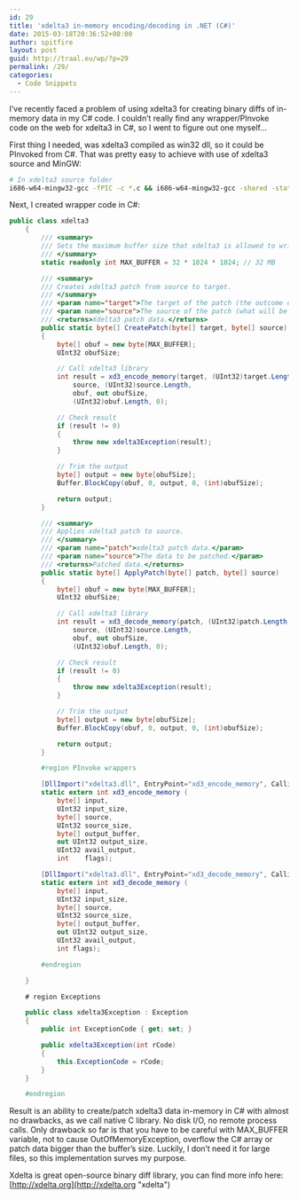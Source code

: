```yaml
---
id: 29
title: 'xdelta3 in-memory encoding/decoding in .NET (C#)'
date: 2015-03-18T20:36:52+00:00
author: spitfire
layout: post
guid: http://traal.eu/wp/?p=29
permalink: /29/
categories:
  - Code Snippets
---
```

I&#8217;ve recently faced a problem of using xdelta3 for creating binary diffs of in-memory data in my C# code. I couldn&#8217;t really find any wrapper/PInvoke code on the web for xdelta3 in C#, so I went to figure out one myself&#8230;

First thing I needed, was xdelta3 compiled as win32 dll, so it could be PInvoked from C#. That was pretty easy to achieve with use of xdelta3 source and MinGW:

```bash
# In xdelta3 source folder
i686-w64-mingw32-gcc -fPIC -c *.c && i686-w64-mingw32-gcc -shared -static-libgcc -Wl,-soname,xdelta3.dll -o xdelta3.dll xdelta3.o
```

Next, I created wrapper code in C#:

```c#
public class xdelta3
    {
        /// <summary>
        /// Sets the maximum buffer size that xdelta3 is allowed to write to.
        /// </summary>
        static readonly int MAX_BUFFER = 32 * 1024 * 1024; // 32 MB

        /// <summary>
        /// Creates xdelta3 patch from source to target.
        /// </summary>
        /// <param name="target">The target of the patch (the outcome of patching).</param>
        /// <param name="source">The source of the patch (what will be patched).</param>
        /// <returns>Xdelta3 patch data.</returns>
        public static byte[] CreatePatch(byte[] target, byte[] source)
        {
            byte[] obuf = new byte[MAX_BUFFER];
            UInt32 obufSize;

            // Call xdelta3 library
            int result = xd3_encode_memory(target, (UInt32)target.Length,
                source, (UInt32)source.Length,
                obuf, out obufSize,
                (UInt32)obuf.Length, 0);

            // Check result
            if (result != 0)
            {
                throw new xdelta3Exception(result);
            }

            // Trim the output
            byte[] output = new byte[obufSize];
            Buffer.BlockCopy(obuf, 0, output, 0, (int)obufSize);

            return output;
        }

        /// <summary>
        /// Applies xdelta3 patch to source.
        /// </summary>
        /// <param name="patch">xdelta3 patch data.</param>
        /// <param name="source">The data to be patched.</param>
        /// <returns>Patched data.</returns>
        public static byte[] ApplyPatch(byte[] patch, byte[] source)
        {
            byte[] obuf = new byte[MAX_BUFFER];
            UInt32 obufSize;

            // Call xdelta3 library
            int result = xd3_decode_memory(patch, (UInt32)patch.Length,
                source, (UInt32)source.Length,
                obuf, out obufSize,
                (UInt32)obuf.Length, 0);

            // Check result
            if (result != 0)
            {
                throw new xdelta3Exception(result);
            }

            // Trim the output
            byte[] output = new byte[obufSize];
            Buffer.BlockCopy(obuf, 0, output, 0, (int)obufSize);

            return output;
        }

        #region PInvoke wrappers

        [DllImport("xdelta3.dll", EntryPoint="xd3_encode_memory", CallingConvention=CallingConvention.Cdecl)]
        static extern int xd3_encode_memory (
            byte[] input,
            UInt32 input_size,
            byte[] source,
            UInt32 source_size,
            byte[] output_buffer,
            out UInt32 output_size,
            UInt32 avail_output,
            int    flags);

        [DllImport("xdelta3.dll", EntryPoint="xd3_decode_memory", CallingConvention=CallingConvention.Cdecl)]
        static extern int xd3_decode_memory (
            byte[] input,
            UInt32 input_size,
            byte[] source,
            UInt32 source_size,
            byte[] output_buffer,
            out UInt32 output_size,
            UInt32 avail_output,
            int flags);

        #endregion

    }

    # region Exceptions

    public class xdelta3Exception : Exception
    {
        public int ExceptionCode { get; set; }

        public xdelta3Exception(int rCode)
        {
            this.ExceptionCode = rCode;
        }
    }

    #endregion
```

Result is an ability to create/patch xdelta3 data in-memory in C# with almost no drawbacks, as we call native C library. No disk I/O, no remote process calls. Only drawback so far is that you have to be careful with MAX_BUFFER variable, not to cause OutOfMemoryException, overflow the C# array or patch data bigger than the buffer&#8217;s size. Luckily, I don&#8217;t need it for large files, so this implementation surves my purpose.

Xdelta is great open-source binary diff library, you can find more info here: [http://xdelta.org](http://xdelta.org "xdelta")
